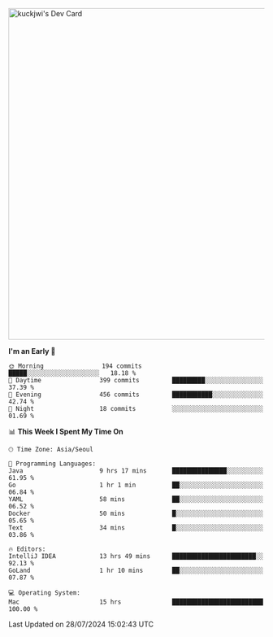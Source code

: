 <a href="https://app.daily.dev/kuckhwancho"><img src="https://api.daily.dev/devcards/v2/efef39c8028947428b3c0b486b9cd9b6.png?r=iz2&type=wide" width="652" alt="kuckjwi's Dev Card"/></a>

<!--START_SECTION:waka-->
**I'm an Early 🐤** 

```text
🌞 Morning                194 commits         █████░░░░░░░░░░░░░░░░░░░░   18.18 % 
🌆 Daytime                399 commits         █████████░░░░░░░░░░░░░░░░   37.39 % 
🌃 Evening                456 commits         ███████████░░░░░░░░░░░░░░   42.74 % 
🌙 Night                  18 commits          ░░░░░░░░░░░░░░░░░░░░░░░░░   01.69 % 
```


📊 **This Week I Spent My Time On** 

```text
🕑︎ Time Zone: Asia/Seoul

💬 Programming Languages: 
Java                     9 hrs 17 mins       ███████████████░░░░░░░░░░   61.95 % 
Go                       1 hr 1 min          ██░░░░░░░░░░░░░░░░░░░░░░░   06.84 % 
YAML                     58 mins             ██░░░░░░░░░░░░░░░░░░░░░░░   06.52 % 
Docker                   50 mins             █░░░░░░░░░░░░░░░░░░░░░░░░   05.65 % 
Text                     34 mins             █░░░░░░░░░░░░░░░░░░░░░░░░   03.86 % 

🔥 Editors: 
IntelliJ IDEA            13 hrs 49 mins      ███████████████████████░░   92.13 % 
GoLand                   1 hr 10 mins        ██░░░░░░░░░░░░░░░░░░░░░░░   07.87 % 

💻 Operating System: 
Mac                      15 hrs              █████████████████████████   100.00 % 
```


 Last Updated on 28/07/2024 15:02:43 UTC
<!--END_SECTION:waka-->
